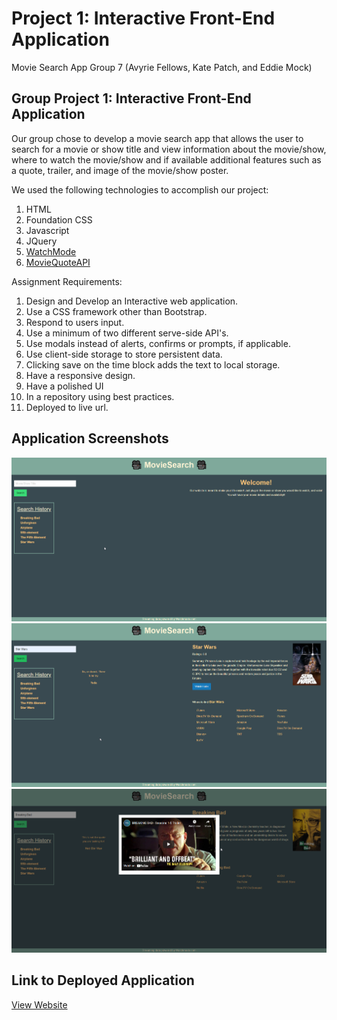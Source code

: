 # Project 1: Interactive Front-End Application

Movie Search App
Group 7 (Avyrie Fellows, Kate Patch, and Eddie Mock)

## Group Project 1: Interactive Front-End Application

Our group chose to develop a movie search app that allows the user to search for a movie or show title and view information about the movie/show, where to watch the movie/show and if available additional features such as a quote, trailer, and image of the movie/show poster.

We used the following technologies to accomplish our project:

1. HTML
2. Foundation CSS
3. Javascript
4. JQuery
5. [WatchMode](https://api.watchmode.com "WatchMode API")
6. [MovieQuoteAPI](https://github.com/juanroldan1989/movie-quotes-api "MovieQuotes API by JuanRoldan1989" )

Assignment Requirements:

1. Design and Develop an Interactive web application.
2. Use a CSS framework other than Bootstrap.
3. Respond to users input.
4. Use a minimum of two different serve-side API's.
5. Use modals instead of alerts, confirms or prompts, if applicable.
6. Use client-side storage to store persistent data.
7. Clicking save on the time block adds the text to local storage.
8. Have a responsive design.
9. Have a polished UI
10. In a repository using best practices.
11. Deployed to live url.

## Application Screenshots

![Welcome Screen](images/5VMmBq6.png)
![Search Results](images/MV3GrkU.png)
![Opened Trailer Modal](images/uB9iSJp.png)

## Link to Deployed Application

[View Website](https://edwardmock.github.io/Group-Project-1-Movie/)

